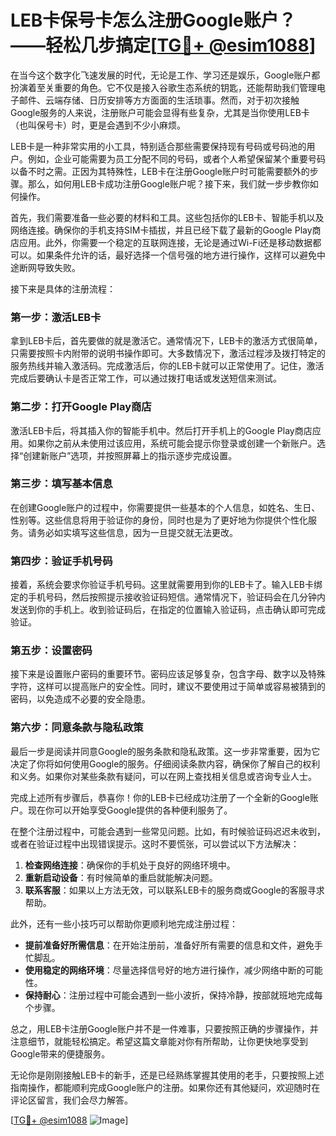 # LEB卡保号卡怎么注册Google账户？——轻松几步搞定[[TG💪+ @esim1088](https://t.me/s/esim1088)]

在当今这个数字化飞速发展的时代，无论是工作、学习还是娱乐，Google账户都扮演着至关重要的角色。它不仅是接入谷歌生态系统的钥匙，还能帮助我们管理电子邮件、云端存储、日历安排等方方面面的生活琐事。然而，对于初次接触Google服务的人来说，注册账户可能会显得有些复杂，尤其是当你使用LEB卡（也叫保号卡）时，更是会遇到不少小麻烦。

LEB卡是一种非常实用的小工具，特别适合那些需要保持现有号码或号码池的用户。例如，企业可能需要为员工分配不同的号码，或者个人希望保留某个重要号码以备不时之需。正因为其特殊性，LEB卡在注册Google账户时可能需要额外的步骤。那么，如何用LEB卡成功注册Google账户呢？接下来，我们就一步步教你如何操作。

首先，我们需要准备一些必要的材料和工具。这些包括你的LEB卡、智能手机以及网络连接。确保你的手机支持SIM卡插拔，并且已经下载了最新的Google Play商店应用。此外，你需要一个稳定的互联网连接，无论是通过Wi-Fi还是移动数据都可以。如果条件允许的话，最好选择一个信号强的地方进行操作，这样可以避免中途断网导致失败。

接下来是具体的注册流程：

### 第一步：激活LEB卡

拿到LEB卡后，首先要做的就是激活它。通常情况下，LEB卡的激活方式很简单，只需要按照卡内附带的说明书操作即可。大多数情况下，激活过程涉及拨打特定的服务热线并输入激活码。完成激活后，你的LEB卡就可以正常使用了。记住，激活完成后要确认卡是否正常工作，可以通过拨打电话或发送短信来测试。

### 第二步：打开Google Play商店

激活LEB卡后，将其插入你的智能手机中。然后打开手机上的Google Play商店应用。如果你之前从未使用过该应用，系统可能会提示你登录或创建一个新账户。选择“创建新账户”选项，并按照屏幕上的指示逐步完成设置。

### 第三步：填写基本信息

在创建Google账户的过程中，你需要提供一些基本的个人信息，如姓名、生日、性别等。这些信息将用于验证你的身份，同时也是为了更好地为你提供个性化服务。请务必如实填写这些信息，因为一旦提交就无法更改。

### 第四步：验证手机号码

接着，系统会要求你验证手机号码。这里就需要用到你的LEB卡了。输入LEB卡绑定的手机号码，然后按照提示接收验证码短信。通常情况下，验证码会在几分钟内发送到你的手机上。收到验证码后，在指定的位置输入验证码，点击确认即可完成验证。

### 第五步：设置密码

接下来是设置账户密码的重要环节。密码应该足够复杂，包含字母、数字以及特殊字符，这样可以提高账户的安全性。同时，建议不要使用过于简单或容易被猜到的密码，以免造成不必要的安全隐患。

### 第六步：同意条款与隐私政策

最后一步是阅读并同意Google的服务条款和隐私政策。这一步非常重要，因为它决定了你将如何使用Google的服务。仔细阅读条款内容，确保你了解自己的权利和义务。如果你对某些条款有疑问，可以在网上查找相关信息或咨询专业人士。

完成上述所有步骤后，恭喜你！你的LEB卡已经成功注册了一个全新的Google账户。现在你可以开始享受Google提供的各种便利服务了。

在整个注册过程中，可能会遇到一些常见问题。比如，有时候验证码迟迟未收到，或者在验证过程中出现错误提示。这时不要慌张，可以尝试以下方法解决：

1. **检查网络连接**：确保你的手机处于良好的网络环境中。
2. **重新启动设备**：有时候简单的重启就能解决问题。
3. **联系客服**：如果以上方法无效，可以联系LEB卡的服务商或Google的客服寻求帮助。

此外，还有一些小技巧可以帮助你更顺利地完成注册过程：

- **提前准备好所需信息**：在开始注册前，准备好所有需要的信息和文件，避免手忙脚乱。
- **使用稳定的网络环境**：尽量选择信号好的地方进行操作，减少网络中断的可能性。
- **保持耐心**：注册过程中可能会遇到一些小波折，保持冷静，按部就班地完成每个步骤。

总之，用LEB卡注册Google账户并不是一件难事，只要按照正确的步骤操作，并注意细节，就能轻松搞定。希望这篇文章能对你有所帮助，让你更快地享受到Google带来的便捷服务。

无论你是刚刚接触LEB卡的新手，还是已经熟练掌握其使用的老手，只要按照上述指南操作，都能顺利完成Google账户的注册。如果你还有其他疑问，欢迎随时在评论区留言，我们会尽力解答。

[[TG💪+ @esim1088](https://t.me/s/esim1088) ![Image](https://i.postimg.cc/4NQfJmqS/Snipaste-2025-05-13-00-14-12.png)]
